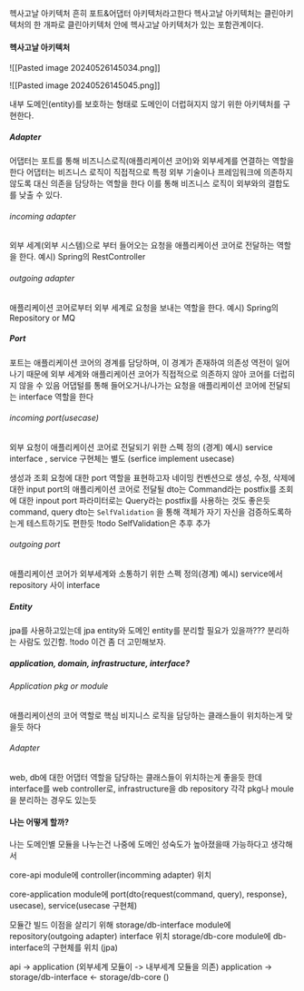 헥사고날 아키텍처 흔히 포트&어댑터 아키텍처라고한다
헥사고날 아키텍처는 클린아키텍처의 한 개파로 클린아키텍처 안에 헥사고날 아키텍처가 있는 포함관계이다.


#### 헥사고날 아키텍처
![[Pasted image 20240526145034.png]]


![[Pasted image 20240526145045.png]]

내부 도메인(entity)를 보호하는 형태로 도메인이 더럽혀지지 않기 위한 아키텍처를 구현한다.

##### Adapter
어댑터는 포트를 통해 비즈니스로직(애플리케이션 코어)와 외부세계를 연결하는 역할을 한다
어댑터는 비즈니스 로직이 직접적으로 특정 외부 기술이나 프레임워크에 의존하지 않도록 대신 의존을 담당하는 역할을 한다
이를 통해 비즈니스 로직이 외부와의 결합도를 낮출 수 있다.

###### incoming adapter
외부 세계(외부 시스템)으로 부터 들어오는 요청을 애플리케이션 코어로 전달하는 역할을 한다.
예시) Spring의 RestController
###### outgoing adapter
애플리케이션 코어로부터 외부 세계로 요청을 보내는 역할을 한다.
예시) Spring의 Repository or MQ

##### Port
포트는 애플리케이션 코어의 경계를 담당하며, 이 경계가 존재하여 의존성 역전이 일어나기 때문에 외부 세계와 애플리케이션 코어가 직접적으로 의존하지 않아 코어를 더럽히지 않을 수 있음
어댑털를 통해 들어오거나/나가는 요청을 애플리케이션 코어에 전달되는 interface 역할을 한다

###### incoming port(usecase)
외부 요청이 애플리케이션 코어로 전달되기 위한 스펙 정의 (경계)
예시) service interface , service 구현체는 별도 (serfice implement usecase)

생성과 조회 요청에 대한 port 역할을 표현하고자 네이밍 컨벤션으로
생성, 수정, 삭제에 대한 input port의 애플리케이션 코어로 전달될 dto는 Command라는 postfix를
조회에 대한 inpout port 파라미터로는 Query라는 postfix를 사용하는 것도 좋은듯
command, query dto는 `SelfValidation` 을 통해 객체가 자기 자신을 검증하도록하는게 테스트하기도 편한듯
!todo SelfValidation은 추후 추가
###### outgoing port
애플리케이션 코어가 외부세계와 소통하기 위한 스펙 정의(경계)
예시) service에서 repository 사이 interface


##### Entity
jpa를 사용하고있는데 jpa entity와 도메인 entity를 분리할 필요가 있을까???
분리하는 사람도 있긴함.
!todo 이건 좀 더 고민해보자.


##### application, domain, infrastructure, interface?

###### Application pkg or module
애플리케이션의 코어 역할로 핵심 비지니스 로직을 담당하는 클래스들이 위치하는게 맞을듯 하다


###### Adapter
web, db에 대한 어댑터 역할을 담당하는 클래스들이 위치하는게 좋을듯 한데
interface를 web controller로, infrastructure을 db repository 각각 pkg나 moule을 분리하는 경우도 있는듯

#### 나는 어떻게 할까?

나는 도메인별 모듈을 나누는건 나중에 도메인 성숙도가 높아졌을때 가능하다고 생각해서

core-api module에 controller(incomming adapter) 위치

core-application module에 port(dto{request(command, query), response}, usecase), service(usecase 구현체)

모듈간 빌드 이점을 살리기 위해
storage/db-interface module에 repository(outgoing adapter) interface 위치
storage/db-core module에 db-interface의 구현체를 위치 (jpa)

api -> application (외부세계 모듈이 -> 내부세계 모듈을 의존)
application -> storage/db-interface <- storage/db-core ()